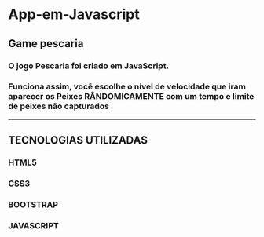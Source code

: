 # App-em-Javascript
## Game pescaria 
### O jogo Pescaria foi criado em JavaScript.
### Funciona assim, você escolhe o nível de velocidade que iram aparecer os Peixes RÂNDOMICAMENTE com um tempo e limite de peixes não capturados

---------------------------------------------------------
## TECNOLOGIAS UTILIZADAS

### HTML5
### CSS3
### BOOTSTRAP
### JAVASCRIPT

